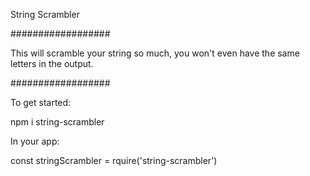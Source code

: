 String Scrambler

##################

This will scramble your string so much, you won't even have the same letters in the output.

##################

To get started:

npm i string-scrambler

In your app:

const stringScrambler = rquire('string-scrambler')